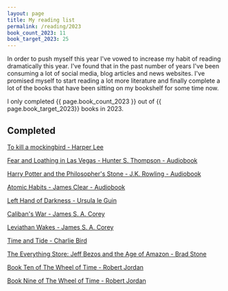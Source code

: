 ```yaml
---
layout: page
title: My reading list
permalink: /reading/2023
book_count_2023: 11
book_target_2023: 25
---
```


In order to push myself this year I've vowed to increase my habit of reading dramatically this year.  I've found that in the past number of years I've been consuming a lot of social media, blog articles and news websites.  I've promised myself to start reading a lot more literature and finally complete a lot of the books that have been sitting on my bookshelf for some time now.

I only completed {{ page.book_count_2023 }} out of {{ page.book_target_2023}} books in 2023.

## Completed

[To kill a mockingbird - Harper Lee]()

[Fear and Loathing in Las Vegas - Hunter S. Thompson - Audiobook]()

[Harry Potter and the Philosopher's Stone - J.K. Rowling - Audiobook]()

[Atomic Habits - James Clear - Audiobook]()

[Left Hand of Darkness - Ursula le Guin]()

[Caliban's War - James S. A. Corey]()

[Leviathan Wakes - James S. A. Corey]()

[Time and Tide - Charlie Bird]()

[The Everything Store: Jeff Bezos and the Age of Amazon - Brad Stone ]()

[Book Ten of The Wheel of Time  - Robert Jordan]()

[Book Nine of The Wheel of Time  - Robert Jordan]()